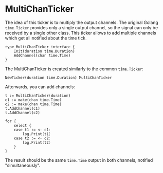 <!--
---
title: Multi-channel Ticker
description: Timer ticker that sends out the tick to multiple channels
categories: [cc-metric-collector]
tags: ['Developer']
weight: 1
hugo_path: docs/reference/cc-metric-collector/pkg/multichanticker/_index.md
---
-->

# MultiChanTicker

The idea of this ticker is to multiply the output channels. The original Golang `time.Ticker` provides only a single output channel, so the signal can only be received by a single other class. This ticker allows to add multiple channels which get all notified about the time tick.

```golang
type MultiChanTicker interface {
	Init(duration time.Duration)
	AddChannel(chan time.Time)
}
```

The MultiChanTicker is created similarly to the common `time.Ticker`:

```golang
NewTicker(duration time.Duration) MultiChanTicker
```

Afterwards, you can add channels:

```golang
t := MultiChanTicker(duration)
c1 := make(chan time.Time)
c2 := make(chan time.Time)
t.AddChannel(c1)
t.AddChannel(c2)

for {
    select {
    case t1 := <- c1:
        log.Print(t1)
    case t2 := <- c2:
        log.Print(t2)
    }
}
```

The result should be the same `time.Time` output in both channels, notified "simultaneously".
